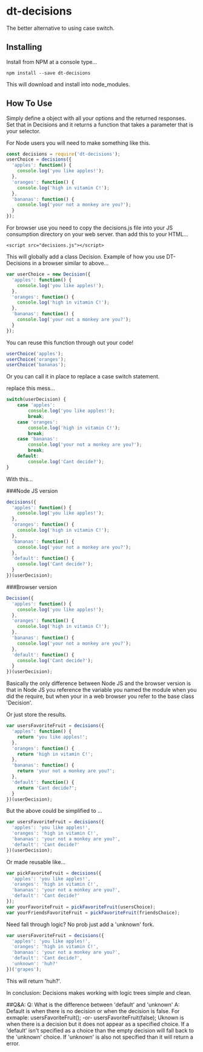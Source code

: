 # dt-decisions
The better alternative to using case switch.

## Installing
Install from NPM at a console type...
```
npm install --save dt-decisions
```
This will download and install into node_modules.


## How To Use
Simply define a object with all your options and the returned responses.  
Set that in Decisions and it returns a function that takes a parameter that is your selector.

For Node users you will need to make something like this.
```javascript
const decisions = require('dt-decisions');
userChoice = decisions({
  'apples': function() {
    console.log('you like apples!');
  },
  'oranges': function() {
    console.log('high in vitamin C!');
  },
  'bananas': function() {
    console.log('your not a monkey are you?');
  }
});
```

For browser use you need to copy the decisions.js file into your JS consumption directory on your web server.
than add this to your HTML...
```
<script src="decisions.js"></script>
```

This will globally add a class Decision. Example of how you use DT-Decisions in a browser similar to above...
```javascript
var userChoice = new Decision({
  'apples': function() {
    console.log('you like apples!');
  },
  'oranges': function() {
    console.log('high in vitamin C!');
  },
  'bananas': function() {
    console.log('your not a monkey are you?');
  }
});
```

You can reuse this function through out your code!

```javascript
userChoice('apples');
userChoice('oranges');
userChoice('bananas');
```

Or you can call it in place to replace a case switch statement.

replace this mess...

```javascript
switch(userDecision) {
    case 'apples':
        console.log('you like apples!');
        break;
    case 'oranges':
        console.log('high in vitamin C!');
        break;
    case 'bananas':
        console.log('your not a monkey are you?');
        break;
    default:
        console.log('Cant decide?');
}
```

With this...

###Node JS version
```javascript
decisions({
  'apples': function() {
    console.log('you like apples!');
  },
  'oranges': function() {
    console.log('high in vitamin C!');
  },
  'bananas': function() {
    console.log('your not a monkey are you?');
  },
  'default': function() {
    console.log('Cant decide?');
  }
})(userDecision);
```

###Browser version
```javascript
Decision({
  'apples': function() {
    console.log('you like apples!');
  },
  'oranges': function() {
    console.log('high in vitamin C!');
  },
  'bananas': function() {
    console.log('your not a monkey are you?');
  },
  'default': function() {
    console.log('Cant decide?');
  }
})(userDecision);
```

Basically the only difference between Node JS and the browser version is that in Node JS
you reference the variable you named the module when you did the require, but when 
your in a web browser you refer to the base class 'Decision'.


Or just store the results.

```javascript
var usersFavoriteFruit = decisions({
  'apples': function() {
    return 'you like apples!';
  },
  'oranges': function() {
    return 'high in vitamin C!';
  },
  'bananas': function() {
    return 'your not a monkey are you?';
  },
  'default': function() {
    return 'Cant decide?';
  }
})(userDecision);
```

But the above could be simplified to ...

```javascript
var usersFavoriteFruit = decisions({
  'apples': 'you like apples!',
  'oranges': 'high in vitamin C!',
  'bananas': 'your not a monkey are you?',
  'default': 'Cant decide?'
})(userDecision);
```

Or made reusable like...

```javascript
var pickFavoriteFruit = decisions({
  'apples': 'you like apples!',
  'oranges': 'high in vitamin C!',
  'bananas': 'your not a monkey are you?',
  'default': 'Cant decide?'
});
var yourFavoriteFruit = pickFavoriteFruit(usersChoice);
var yourFriendsFavoriteFruit = pickFavoriteFruit(friendsChoice);
```

Need fall through logic?  No prob just add a 'unknown' fork.

```javascript
var usersFavoriteFruit = decisions({
  'apples': 'you like apples!',
  'oranges': 'high in vitamin C!',
  'bananas': 'your not a monkey are you?',
  'default': 'Cant decide?',
  'unknown': 'huh?'
})('grapes');
```
This will return 'huh?'.


In conclusion: Decisions makes working with logic trees simple and clean.

##Q&A:
Q: What is the difference between 'default' and 'unknown'
A: Default is when there is no decision or when the decision is false.  For exmaple: usersFavoriteFruit(); -or- usersFavoriteFruit(false);
Uknown is when there is a decision but it does not appear as a specified choice.  If a 'default' isn't specified as a choice than the empty decision will fall back to the 'unknown' choice.  If 'unknown' is also not specified than it will return a error.
